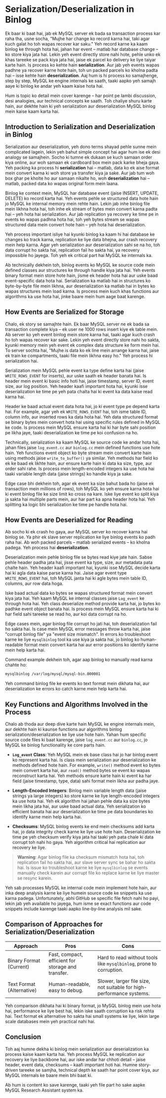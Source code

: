 # Serialization/Deserialization in Binlog

Ek baar ki baat hai, jab ek MySQL server ek bada sa transaction process kar raha tha, usne socha, "Mujhe har change ko record karna hai, taki agar kuch galat ho toh wapas recover kar saku." Yeh record karne ka kaam binlog ke through hota hai, jahan har event – matlab har database change – ko store kiya jata hai. Lekin yeh event directly store nahi hote, pehle unko ek khas tareeke se pack kiya jata hai, jaise ek parcel ko delivery ke liye taiyar karte hain. Is process ko kehte hain **serialization**. Aur jab yeh events wapas padhne ya recover karne hote hain, toh un packed parcels ko kholna padta hai – isse kehte hain **deserialization**. Aaj hum is hi process ko samajhenge, step by step, MySQL ke engine internals ke saath, taaki aapko yeh samajh aaye ki binlog ke andar yeh kaam kaise hota hai.

Hum is topic ko detail mein cover karenge – har point pe lambi discussion, desi analogies, aur technical concepts ke saath. Toh chaliye shuru karte hain, aur dekhte hain ki yeh serialization aur deserialization MySQL binlog mein kaise kaam karta hai.

## Introduction to Serialization and Deserialization in Binlog

Serialization aur deserialization, yeh dono terms shayad pehle sunne mein complicated lagein, lekin yeh bahut simple concept hai agar hum ise ek desi analogy se samajhein. Socho ki tumne ek dukaan se kuch samaan order kiya online, aur woh samaan ek cardboard box mein pack karke bheja gaya. Yeh packing ka process hi **serialization** hai – matlab, data ko ek aise format mein convert karna ki woh store ya transfer kiya ja sake. Aur jab tum woh box ghar pe kholte ho aur samaan nikalte ho, woh **deserialization** hai – matlab, packed data ko wapas original form mein laana.

Binlog ke context mein, MySQL har database event (jaise INSERT, UPDATE, DELETE) ko record karta hai. Yeh events pehle se structured data hote hain jo MySQL ke internal memory mein rehte hain. Lekin jab inhe binlog file mein likhna hota hai, toh inhe ek stream of bytes mein convert karna padta hai – yeh hota hai serialization. Aur jab replication ya recovery ke time pe in events ko wapas padhna hota hai, toh yeh bytes stream se wapas structured data mein convert hote hain – yeh hota hai deserialization.

Yeh process important isliye hai kyunki binlog ka kaam hi hai database ke changes ko track karna, replication ke liye data bhejna, aur crash recovery mein help karna. Agar yeh serialization aur deserialization sahi se na ho, toh data corrupt ho sakta hai, replication fail ho sakta hai, ya recovery impossible ho jayega. Toh yeh ek critical part hai MySQL ke internals ka.

Ab technically dekhein toh, binlog events ko MySQL ke source code mein defined classes aur structures ke through handle kiya jata hai. Yeh events binary format mein store hote hain, jisme ek header hota hai aur uske baad event-specific data hota hai. Serialization ka matlab hai in structures ko byte-by-byte file mein likhna, aur deserialization ka matlab hai in bytes ko wapas structures mein load karna. Is process mein kuch khas functions aur algorithms ka use hota hai, jinke baare mein hum aage baat karenge.

## How Events are Serialized for Storage

Chalo, ek story se samajhte hain. Ek baar MySQL server ne ek bada sa transaction complete kiya – ek user ne 1000 rows insert kiye ek table mein. Ab server ko yeh event binlog mein store karna hai, taaki agar kuch crash ho toh wapas recover kar sake. Lekin yeh event directly store nahi ho sakta, kyunki memory mein yeh event ek complex data structure ke form mein hai. To server sochta hai, "Mujhe is data ko ek line mein arrange karna hai, jaise ek train ke compartments, taaki file mein likhna easy ho." Yeh process hi serialization hai.

Serialization mein MySQL pehle event ka type define karta hai (jaise `WRITE_ROWS_EVENT` for inserts), aur uske saath ek header banata hai. Is header mein event ki basic info hoti hai, jaise timestamp, server ID, event size, aur log position. Yeh header kaafi important hota hai, kyunki isse deserialization ke time pe yeh pata chalta hai ki event ka data kaise read karna hai.

Header ke baad actual event data hota hai, jo ki event type pe depend karta hai. For example, agar yeh ek `WRITE_ROWS_EVENT` hai, toh isme table ID, column info, aur inserted rows ka data hota hai. Yeh data structured format se binary bytes mein convert hota hai using specific rules defined in MySQL ke code. Is process mein MySQL ensure karta hai ki har byte sahi position pe likha jaye, taaki deserialization ke time pe koi confusion na ho.

Technically, serialization ka kaam MySQL ke source code ke andar hota hai, jahan files jaise `log_event.cc` aur `binlog.cc` mein defined functions use hote hain. Yeh functions event object ko byte stream mein convert karte hain using methods jaise `write_to_buffer()` ya similar. Yeh methods har field ko ek ke baad ek likhte hain, aur ensure karte hain ki data ka size, type, aur order sahi rahe. Is process mein length-encoded integers ka use hota hai taaki variable length data (jaise strings) ko handle kiya ja sake.

Edge case bhi dekhein toh, agar ek event ka size bahut bada ho (jaise ek transaction mein millions of rows), toh MySQL ko yeh ensure karna hota hai ki event binlog file ke size limit ko cross na kare. Iske liye event ko split kiya ja sakta hai multiple parts mein, aur har part ka apna header hota hai. Yeh splitting ka logic bhi serialization ke time pe handle hota hai.

## How Events are Deserialized for Reading

Ab socho ki ek crash ho gaya, aur MySQL server ko recover karna hai binlog se. Ya phir ek slave server replication ke liye binlog events ko padh raha hai. Ab woh packed parcels – matlab serialized events – ko kholna padega. Yeh process hai **deserialization**.

Deserialization mein pehle binlog file se bytes read kiye jate hain. Sabse pehle header padha jata hai, jisse event ka type, size, aur metadata pata chalte hain. Yeh header kaafi important hai, kyunki isse MySQL decide karta hai ki agla data kaise parse karna hai. Jaise agar event type `WRITE_ROWS_EVENT` hai, toh MySQL janta hai ki agle bytes mein table ID, columns, aur row data hoga.

Iske baad actual data ko bytes se wapas structured format mein convert kiya jata hai. Yeh kaam MySQL ke internal classes jaise `Log_event` ke through hota hai. Yeh class deserialize method provide karta hai, jo bytes ko padhke event object banata hai. Is process mein MySQL ensure karta hai ki har field sahi tareeke se read ho, aur koi data corrupt na ho.

Edge cases mein, agar binlog file corrupt ho jati hai, toh deserialization fail ho sakta hai. Is case mein MySQL error messages throw karta hai, jaise "corrupt binlog file" ya "event size mismatch". In errors ko troubleshoot karne ke liye `mysqlbinlog` tool ka use kiya ja sakta hai, jo binlog ko human-readable format mein convert karta hai aur error positions ko identify karne mein help karta hai.

Command example dekhein toh, agar aap binlog ko manually read karna chahte ho:

```bash
mysqlbinlog /var/log/mysql/mysql-bin.000001
```

Yeh command binlog file ke events ko text format mein dikhata hai, aur deserialization ke errors ko catch karne mein help karta hai.

## Key Functions and Algorithms Involved in the Process

Chalo ab thoda aur deep dive karte hain MySQL ke engine internals mein, aur dekhte hain ki kaunse functions aur algorithms binlog serialization/deserialization ke liye use hote hain. Yahan hum specific source code files ki baat karenge, jaise `log_event.cc` aur `binlog.cc`, jo MySQL ke binlog functionality ke core parts hain.

- **`Log_event` Class**: Yeh MySQL mein ek base class hai jo har binlog event ko represent karta hai. Is class mein serialization aur deserialization ke methods defined hote hain. For example, `write()` method event ko bytes mein convert karta hai, aur `read()` method bytes se event ko wapas reconstruct karta hai. Yeh methods ensure karte hain ki event ka har field (jaise timestamp, type, data) sahi format mein likha aur padha jaye.
  
- **Length-Encoded Integers**: Binlog mein variable length data (jaise strings ya large integers) ko store karne ke liye length-encoded integers ka use hota hai. Yeh ek algorithm hai jahan pehle data ka size bytes mein likha jata hai, aur uske baad actual data. Yeh serialization ko efficient banata hai aur deserialization ke time pe data boundaries ko identify karne mein help karta hai.

- **Checksums**: MySQL binlog events ke end mein checksums add karta hai, jo data integrity check karne ke liye use hote hain. Deserialization ke time pe yeh checksum verify kiya jata hai taaki yeh pata chale ki data corrupt toh nahi ho gaya. Yeh algorithm critical hai replication aur recovery ke liye.

> **Warning**: Agar binlog file ka checksum mismatch hota hai, toh replication fail ho sakta hai, aur slave server sync se bahar ho sakta hai. Is issue ko troubleshoot karne ke liye `mysqlbinlog` se events manually check karein aur corrupt file ko replace karne ke liye master se resync karein.

Yeh sab processes MySQL ke internal code mein implement hote hain, aur inka deep analysis karne ke liye humein source code ke snippets ka use karna padega. Unfortunately, abhi GitHub se specific file fetch nahi ho payi, lekin jab yeh available ho jayega, hum isme se exact functions aur code snippets include karenge taaki aapko line-by-line analysis mil sake.

## Comparison of Approaches for Serialization/Deserialization

| **Approach**            | **Pros**                                                                 | **Cons**                                                              |
|--------------------------|--------------------------------------------------------------------------|----------------------------------------------------------------------|
| Binary Format (Current)  | Fast, compact, efficient for storage and transfer.                      | Hard to read without tools like `mysqlbinlog`, prone to corruption.  |
| Text Format (Alternative)| Human-readable, easy to debug.                                          | Slower, larger file size, not suitable for high-performance systems. |

Yeh comparison dikhata hai ki binary format, jo MySQL binlog mein use hota hai, performance ke liye best hai, lekin iske saath corruption ka risk rehta hai. Text format ek alternative ho sakta hai small systems ke liye, lekin large scale databases mein yeh practical nahi hai.

## Conclusion

Toh aaj humne dekha ki binlog mein serialization aur deserialization ka process kaise kaam karta hai. Yeh process MySQL ke replication aur recovery ke liye backbone hai, aur iske andar har chhoti detail – jaise header, event data, checksums – kaafi important hoti hai. Humne story-driven tareeke se samjha, technical depth ke saath har point cover kiya, aur MySQL internals ke baare mein bhi baat ki.

Ab hum is content ko save karenge, taaki yeh file part ho sake aapke MySQL Research Assistant system ka.